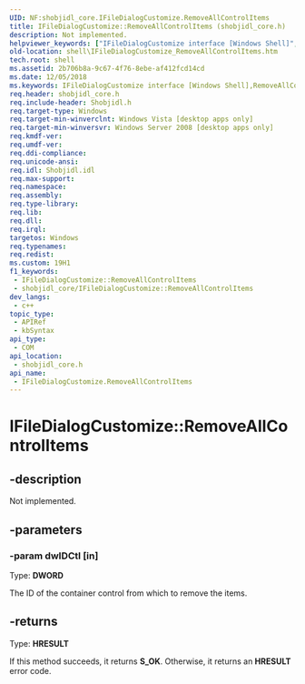 ```yaml
---
UID: NF:shobjidl_core.IFileDialogCustomize.RemoveAllControlItems
title: IFileDialogCustomize::RemoveAllControlItems (shobjidl_core.h)
description: Not implemented.
helpviewer_keywords: ["IFileDialogCustomize interface [Windows Shell]","RemoveAllControlItems method","IFileDialogCustomize.RemoveAllControlItems","IFileDialogCustomize::RemoveAllControlItems","RemoveAllControlItems","RemoveAllControlItems method [Windows Shell]","RemoveAllControlItems method [Windows Shell]","IFileDialogCustomize interface","_shell_IFileDialogCustomize_RemoveAllControlItems","shell.IFileDialogCustomize_RemoveAllControlItems","shobjidl_core/IFileDialogCustomize::RemoveAllControlItems"]
old-location: shell\IFileDialogCustomize_RemoveAllControlItems.htm
tech.root: shell
ms.assetid: 2b706b8a-9c67-4f76-8ebe-af412fcd14cd
ms.date: 12/05/2018
ms.keywords: IFileDialogCustomize interface [Windows Shell],RemoveAllControlItems method, IFileDialogCustomize.RemoveAllControlItems, IFileDialogCustomize::RemoveAllControlItems, RemoveAllControlItems, RemoveAllControlItems method [Windows Shell], RemoveAllControlItems method [Windows Shell],IFileDialogCustomize interface, _shell_IFileDialogCustomize_RemoveAllControlItems, shell.IFileDialogCustomize_RemoveAllControlItems, shobjidl_core/IFileDialogCustomize::RemoveAllControlItems
req.header: shobjidl_core.h
req.include-header: Shobjidl.h
req.target-type: Windows
req.target-min-winverclnt: Windows Vista [desktop apps only]
req.target-min-winversvr: Windows Server 2008 [desktop apps only]
req.kmdf-ver: 
req.umdf-ver: 
req.ddi-compliance: 
req.unicode-ansi: 
req.idl: Shobjidl.idl
req.max-support: 
req.namespace: 
req.assembly: 
req.type-library: 
req.lib: 
req.dll: 
req.irql: 
targetos: Windows
req.typenames: 
req.redist: 
ms.custom: 19H1
f1_keywords:
 - IFileDialogCustomize::RemoveAllControlItems
 - shobjidl_core/IFileDialogCustomize::RemoveAllControlItems
dev_langs:
 - c++
topic_type:
 - APIRef
 - kbSyntax
api_type:
 - COM
api_location:
 - shobjidl_core.h
api_name:
 - IFileDialogCustomize.RemoveAllControlItems
---
```


# IFileDialogCustomize::RemoveAllControlItems


## -description

Not implemented.

## -parameters

### -param dwIDCtl [in]

Type: <b>DWORD</b>

The ID of the container control from which to remove the items.

## -returns

Type: <b>HRESULT</b>

If this method succeeds, it returns <b>S_OK</b>. Otherwise, it returns an <b>HRESULT</b> error code.

